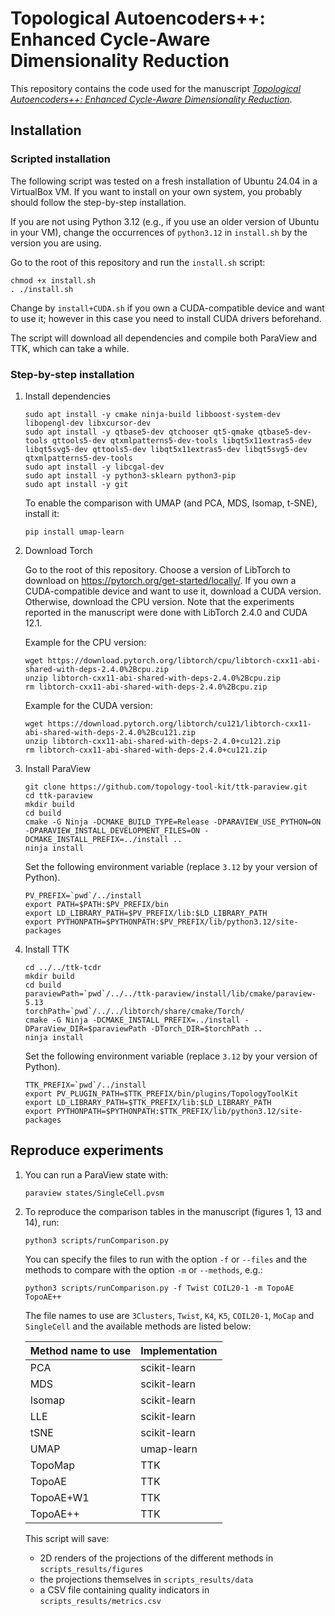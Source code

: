 # Topological Autoencoders++: Enhanced Cycle-Aware Dimensionality Reduction

This repository contains the code used for the manuscript [*Topological Autoencoders++: Enhanced Cycle-Aware Dimensionality Reduction*](https://arxiv.org/abs/2502.20215).

## Installation

### Scripted installation

The following script was tested on a fresh installation of Ubuntu 24.04 in a VirtualBox VM. If you want to install on your own system, you probably should follow the step-by-step installation.

If you are not using Python 3.12 (e.g., if you use an older version of Ubuntu in your VM), change the occurrences of `python3.12` in `install.sh` by the version you are using.

Go to the root of this repository and run the `install.sh` script:
```
chmod +x install.sh
. ./install.sh
```

Change by `install+CUDA.sh` if you own a CUDA-compatible device and want to use it; however in this case you need to install CUDA drivers beforehand.

The script will download all dependencies and compile both ParaView and TTK, which can take a while.

### Step-by-step installation 

1. Install dependencies

   ```
   sudo apt install -y cmake ninja-build libboost-system-dev libopengl-dev libxcursor-dev
   sudo apt install -y qtbase5-dev qtchooser qt5-qmake qtbase5-dev-tools qttools5-dev qtxmlpatterns5-dev-tools libqt5x11extras5-dev libqt5svg5-dev qttools5-dev libqt5x11extras5-dev libqt5svg5-dev qtxmlpatterns5-dev-tools 
   sudo apt install -y libcgal-dev
   sudo apt install -y python3-sklearn python3-pip
   sudo apt install -y git
   ```
   
   To enable the comparison with UMAP (and PCA, MDS, Isomap, t-SNE), install it:
   ```
   pip install umap-learn
   ```

2. Download Torch

   Go to the root of this repository.
   Choose a version of LibTorch to download on https://pytorch.org/get-started/locally/. If you own a CUDA-compatible device and want to use it, download a CUDA version. Otherwise, download the CPU version. Note that the experiments reported in the manuscript were done with LibTorch 2.4.0 and CUDA 12.1.
   
   Example for the CPU version:
   ```
   wget https://download.pytorch.org/libtorch/cpu/libtorch-cxx11-abi-shared-with-deps-2.4.0%2Bcpu.zip
   unzip libtorch-cxx11-abi-shared-with-deps-2.4.0%2Bcpu.zip
   rm libtorch-cxx11-abi-shared-with-deps-2.4.0%2Bcpu.zip
   ```
   
   Example for the CUDA version:
   ```
   wget https://download.pytorch.org/libtorch/cu121/libtorch-cxx11-abi-shared-with-deps-2.4.0%2Bcu121.zip
   unzip libtorch-cxx11-abi-shared-with-deps-2.4.0+cu121.zip
   rm libtorch-cxx11-abi-shared-with-deps-2.4.0+cu121.zip
   ```

3. Install ParaView
   ```
   git clone https://github.com/topology-tool-kit/ttk-paraview.git
   cd ttk-paraview
   mkdir build
   cd build
   cmake -G Ninja -DCMAKE_BUILD_TYPE=Release -DPARAVIEW_USE_PYTHON=ON -DPARAVIEW_INSTALL_DEVELOPMENT_FILES=ON -DCMAKE_INSTALL_PREFIX=../install ..
   ninja install
   ```
   Set the following environment variable (replace `3.12` by your version of Python).
   ```
   PV_PREFIX=`pwd`/../install
   export PATH=$PATH:$PV_PREFIX/bin
   export LD_LIBRARY_PATH=$PV_PREFIX/lib:$LD_LIBRARY_PATH
   export PYTHONPATH=$PYTHONPATH:$PV_PREFIX/lib/python3.12/site-packages
   ```

4. Install TTK
   
   ```
   cd ../../ttk-tcdr
   mkdir build
   cd build
   paraviewPath=`pwd`/../../ttk-paraview/install/lib/cmake/paraview-5.13
   torchPath=`pwd`/../../libtorch/share/cmake/Torch/
   cmake -G Ninja -DCMAKE_INSTALL_PREFIX=../install -DParaView_DIR=$paraviewPath -DTorch_DIR=$torchPath ..
   ninja install
   ```
   Set the following environment variable (replace `3.12` by your version of Python).
   ```
   TTK_PREFIX=`pwd`/../install
   export PV_PLUGIN_PATH=$TTK_PREFIX/bin/plugins/TopologyToolKit
   export LD_LIBRARY_PATH=$TTK_PREFIX/lib:$LD_LIBRARY_PATH
   export PYTHONPATH=$PYTHONPATH:$TTK_PREFIX/lib/python3.12/site-packages
   ```

## Reproduce experiments

1. You can run a ParaView state with:
   ```
   paraview states/SingleCell.pvsm
   ```
   
2. To reproduce the comparison tables in the manuscript (figures 1, 13 and 14), run:

   ```
   python3 scripts/runComparison.py
   ```
   
   You can specify the files to run with the option `-f` or `--files` and the methods to compare with the option `-m` or `--methods`, e.g.:
   ```
   python3 scripts/runComparison.py -f Twist COIL20-1 -m TopoAE TopoAE++
   ```
   
   The file names to use are `3Clusters`, `Twist`, `K4`, `K5`, `COIL20-1`, `MoCap` and `SingleCell` and the available methods are listed below:

   | Method name to use | Implementation |
   |--------------------|----------------|
   | PCA                | scikit-learn   |
   | MDS                | scikit-learn   |
   | Isomap             | scikit-learn   |
   | LLE                | scikit-learn   |
   | tSNE               | scikit-learn   |
   | UMAP               | umap-learn     |
   | TopoMap            | TTK            |
   | TopoAE             | TTK            |
   | TopoAE+W1          | TTK            |
   | TopoAE++           | TTK            |

   This script will save:
   * 2D renders of the projections of the different methods in `scripts_results/figures`
   * the projections themselves in `scripts_results/data`
   * a CSV file containing quality indicators in `scripts_results/metrics.csv`

